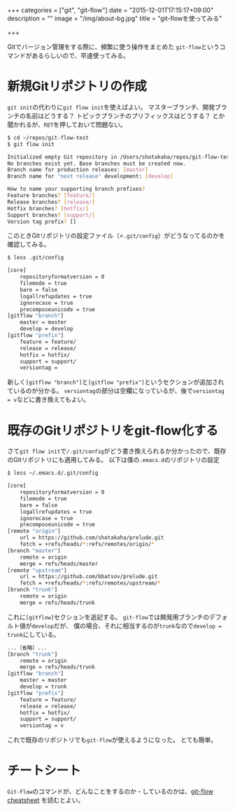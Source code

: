 +++
categories = ["git", "git-flow"]
date = "2015-12-01T17:15:17+09:00"
description = ""
image = "/img/about-bg.jpg"
title = "git-flowを使ってみる"

+++

Gitでバージョン管理をする際に、頻繁に使う操作をまとめた
`git-flow`というコマンドがあるらしいので、早速使ってみる。


# 新規Gitリポジトリの作成

`git init`の代わりに`git flow init`を使えばよい。
マスターブランチ、開発ブランチの名前はどうする？
トピックプランチのプリフィックスはどうする？
とか聞かれるが、`RET`を押しておいて問題ない。

``` bash
$ cd ~/repos/git-flow-test
$ git flow init

Initialized empty Git repository in /Users/shotakaha/repos/git-flow-test/.git/
No branches exist yet. Base branches must be created now.
Branch name for production releases: [master]
Branch name for "next release" development: [develop]

How to name your supporting branch prefixes?
Feature branches? [feature/]
Release branches? [release/]
Hotfix branches? [hotfix/]
Support branches? [support/]
Version tag prefix? []
```

このときGitリポジトリの設定ファイル（=`.git/config`）がどうなってるのかを確認してみる。

``` bash
$ less .git/config

[core]
    repositoryformatversion = 0
    filemode = true
    bare = false
    logallrefupdates = true
    ignorecase = true
    precomposeunicode = true
[gitflow "branch"]
    master = master
    develop = develop
[gitflow "prefix"]
    feature = feature/
    release = release/
    hotfix = hotfix/
    support = support/
    versiontag =
```

新しく`[gitflow "branch"]`と`[gitflow "prefix"]`というセクションが追加されているのが分かる。
`versiontag`の部分は空欄になっているが、後で`versiontag = v`などに書き換えてもよい。


# 既存のGitリポジトリをgit-flow化する

さて`git flow init`で`/.git/config`がどう書き換えられるか分かったので、既存のGitリポジトリにも適用してみる。
以下は僕の`.emacs.d`のリポジトリの設定

``` bash
$ less ~/.emacs.d/.git/config

[core]
    repositoryformatversion = 0
    filemode = true
    bare = false
    logallrefupdates = true
    ignorecase = true
    precomposeunicode = true
[remote "origin"]
    url = https://github.com/shotakaha/prelude.git
    fetch = +refs/heads/*:refs/remotes/origin/*
[branch "master"]
    remote = origin
    merge = refs/heads/master
[remote "upstream"]
    url = https://github.com/bbatsov/prelude.git
    fetch = +refs/heads/*:refs/remotes/upstream/*
[branch "trunk"]
    remote = origin
    merge = refs/heads/trunk
```

これに`[gitflow]`セクションを追記する。
`git-flow`では開発用ブランチのデフォルト値が`develop`だが、
僕の場合、それに相当するのが`trunk`なので`develop = trunk`にしている。


``` bash
...（省略）...
[branch "trunk"]
    remote = origin
    merge = refs/heads/trunk
[gitflow "branch"]
    master = master
    develop = trunk
[gitflow "prefix"]
    feature = feature/
    release = release/
    hotfix = hotfix/
    support = support/
    versiontag = v

```

これで既存のリポジトリでも`git-flow`が使えるようになった。
とても簡単。


# チートシート

`Git-Flow`のコマンドが、どんなことをするのか・しているのかは、[git-flow cheatsheet](http://danielkummer.github.io/git-flow-cheatsheet/index.ja_JP.html ) を読むとよい。
